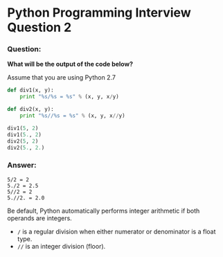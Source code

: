 # Python Programming Interview Question 2

### Question:

**What will be the output of the code below?**

Assume that you are using Python 2.7

```python
def div1(x, y):
    print "%s/%s = %s" % (x, y, x/y)

def div2(x, y):
    print "%s//%s = %s" % (x, y, x//y)

div1(5, 2)
div1(5., 2)
div2(5, 2)
div2(5., 2.)
```

### Answer:

```
5/2 = 2
5./2 = 2.5
5//2 = 2
5.//2. = 2.0
```

Be default, Python automatically performs integer arithmetic if both operands are integers.
- `/` is a regular division when either numerator or denominator is a float type. 
- `//` is an integer division (floor). 
